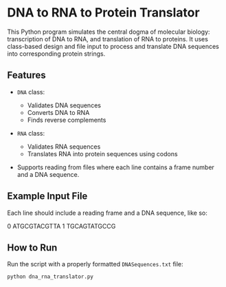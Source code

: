 # DNA to RNA to Protein Translator

This Python program simulates the central dogma of molecular biology: transcription of DNA to RNA, and translation of RNA to proteins. It uses class-based design and file input to process and translate DNA sequences into corresponding protein strings.

## Features

- `DNA` class:
  - Validates DNA sequences
  - Converts DNA to RNA
  - Finds reverse complements

- `RNA` class:
  - Validates RNA sequences
  - Translates RNA into protein sequences using codons

- Supports reading from files where each line contains a frame number and a DNA sequence.

## Example Input File

Each line should include a reading frame and a DNA sequence, like so:

0 ATGCGTACGTTA
1 TGCAGTATGCCG


## How to Run

Run the script with a properly formatted `DNASequences.txt` file:

```bash
python dna_rna_translator.py
